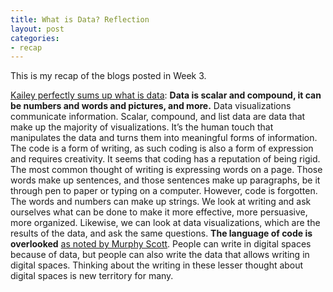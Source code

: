 ```yaml
---
title: What is Data? Reflection
layout: post
categories:
- recap
---
```

This is my recap of the blogs posted in Week 3. 

[Kailey perfectly sums up what is data](https://kmaclin17.github.io/2020/09/04/slug.html): **Data is scalar and compound, it can be numbers and words and pictures, and more.** 
Data visualizations communicate information. Scalar, compound, and list data are data that make up the majority of visualizations.
It’s the human touch that manipulates the data and turns them into meaningful forms of information. The code is a form of writing, as such coding is also a form of expression and requires creativity. It seems that coding has a reputation of being rigid. The most common thought of writing is expressing words on a page. Those words make up sentences, and those sentences make up paragraphs, be it through pen to paper or typing on a computer. However, code is forgotten. The words and numbers can make up strings.
We look at writing and ask ourselves what can be done to make it more effective, more persuasive, more organized. Likewise, we can look at data visualizations, which are the results of the data, and ask the same questions. **The language of code is overlooked** [as noted by Murphy Scott](https://murphyscott.github.io/2020/09/02/what-is-data.html). People can write in digital spaces because of data, but people can also write the data that allows writing in digital spaces. Thinking about the writing in these lesser thought about digital spaces is new territory for many.  
